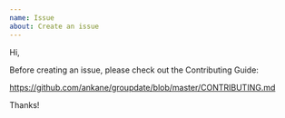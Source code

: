 ```yaml
---
name: Issue
about: Create an issue
---
```


Hi,

Before creating an issue, please check out the Contributing Guide:

https://github.com/ankane/groupdate/blob/master/CONTRIBUTING.md

Thanks!
